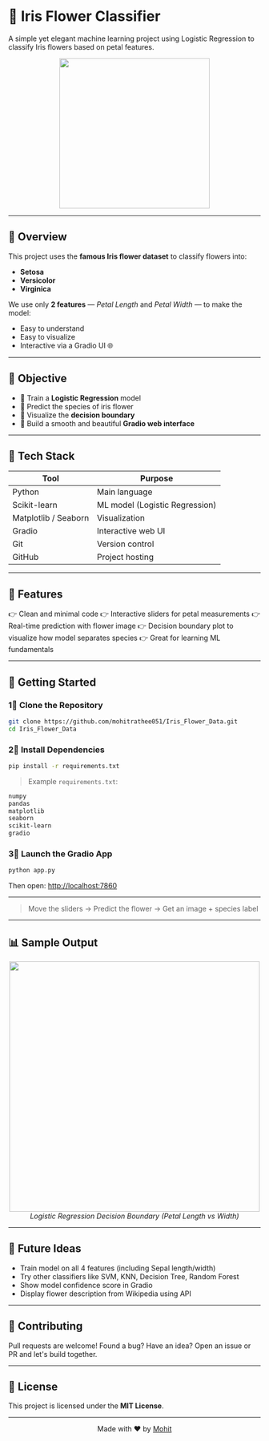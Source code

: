 # 🌸 Iris Flower Classifier

A simple yet elegant machine learning project using Logistic Regression to classify Iris flowers based on petal features.

<p align="center">
  <img src="https://upload.wikimedia.org/wikipedia/commons/4/41/Iris_versicolor_3.jpg" width="300" />
</p>

---

## 🌼 Overview

This project uses the **famous Iris flower dataset** to classify flowers into:

* **Setosa**
* **Versicolor**
* **Virginica**

We use only **2 features** — *Petal Length* and *Petal Width* — to make the model:

* Easy to understand
* Easy to visualize
* Interactive via a Gradio UI 🌐

---

## 🎯 Objective

* 🔹 Train a **Logistic Regression** model
* 🔹 Predict the species of iris flower
* 🔹 Visualize the **decision boundary**
* 🔹 Build a smooth and beautiful **Gradio web interface**

---

## 🧪 Tech Stack

| Tool                 | Purpose                        |
| -------------------- | ------------------------------ |
| Python               | Main language                  |
| Scikit-learn         | ML model (Logistic Regression) |
| Matplotlib / Seaborn | Visualization                  |
| Gradio               | Interactive web UI             |
| Git                  | Version control                |
| GitHub               | Project hosting                |

---

## 🧠 Features

👉 Clean and minimal code
👉 Interactive sliders for petal measurements
👉 Real-time prediction with flower image
👉 Decision boundary plot to visualize how model separates species
👉 Great for learning ML fundamentals

---

## 🚀 Getting Started

### 1⃣ Clone the Repository

```bash
git clone https://github.com/mohitrathee051/Iris_Flower_Data.git
cd Iris_Flower_Data
```

### 2⃣ Install Dependencies

```bash
pip install -r requirements.txt
```

> Example `requirements.txt`:

```txt
numpy
pandas
matplotlib
seaborn
scikit-learn
gradio
```

### 3⃣ Launch the Gradio App

```bash
python app.py
```

Then open: [http://localhost:7860](http://localhost:7860)

---


> Move the sliders → Predict the flower → Get an image + species label

---

## 📊 Sample Output

<p align="center">
  <img src="assets/decision_boundary.png" width="500"/>
  <br><i>Logistic Regression Decision Boundary (Petal Length vs Width)</i>
</p>

---

## 🔮 Future Ideas

* Train model on all 4 features (including Sepal length/width)
* Try other classifiers like SVM, KNN, Decision Tree, Random Forest
* Show model confidence score in Gradio
* Display flower description from Wikipedia using API

---

## 🤝 Contributing

Pull requests are welcome!
Found a bug? Have an idea? Open an issue or PR and let's build together.

---

## 📄 License

This project is licensed under the **MIT License**.

---

<p align="center">
  Made with ❤️ by <a href="https://github.com/mohitrathee051">Mohit</a>
</p>
